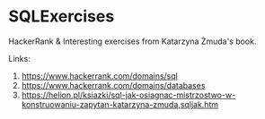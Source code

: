 # SQLExercises
HackerRank &amp; Interesting exercises from Katarzyna Żmuda's book.

Links:
1. https://www.hackerrank.com/domains/sql
2. https://www.hackerrank.com/domains/databases
3. https://helion.pl/ksiazki/sql-jak-osiagnac-mistrzostwo-w-konstruowaniu-zapytan-katarzyna-zmuda,sqljak.htm
